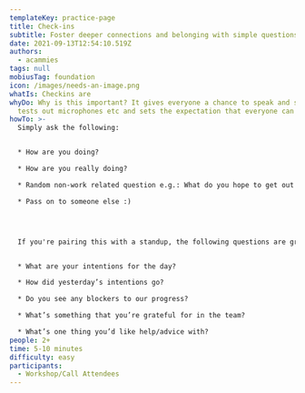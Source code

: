 ```yaml
---
templateKey: practice-page
title: Check-ins
subtitle: Foster deeper connections and belonging with simple questions
date: 2021-09-13T12:54:10.519Z
authors:
  - acammies
tags: null
mobiusTag: foundation
icon: /images/needs-an-image.png
whatIs: Checkins are
whyDo: Why is this important? It gives everyone a chance to speak and share. It
  tests out microphones etc and sets the expectation that everyone can talk.
howTo: >-
  Simply ask the following:


  * How are you doing?

  * How are you really doing?

  * Random non-work related question e.g.: What do you hope to get out of this call/meeting/workshop?

  * Pass on to someone else :)




  If you're pairing this with a standup, the following questions are great for sharing information and for accountability and creating feedback loops!


  * What are your intentions for the day?

  * How did yesterday’s intentions go?

  * Do you see any blockers to our progress?

  * What’s something that you’re grateful for in the team?

  * What’s one thing you’d like help/advice with?
people: 2+
time: 5-10 minutes
difficulty: easy
participants:
  - Workshop/Call Attendees
---
```

